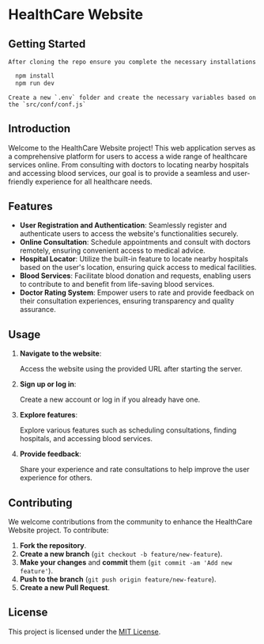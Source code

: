 # HealthCare Website


## Getting Started

    After cloning the repo ensure you complete the necessary installations
   ```bash
     npm install
     npm run dev
   ```
    Create a new `.env` folder and create the necessary variables based on the `src/conf/conf.js`


## Introduction

Welcome to the HealthCare Website project! This web application serves as a comprehensive platform for users to access a wide range of healthcare services online. From consulting with doctors to locating nearby hospitals and accessing blood services, our goal is to provide a seamless and user-friendly experience for all healthcare needs.

## Features

- **User Registration and Authentication**: Seamlessly register and authenticate users to access the website's functionalities securely.
- **Online Consultation**: Schedule appointments and consult with doctors remotely, ensuring convenient access to medical advice.
- **Hospital Locator**: Utilize the built-in feature to locate nearby hospitals based on the user's location, ensuring quick access to medical facilities.
- **Blood Services**: Facilitate blood donation and requests, enabling users to contribute to and benefit from life-saving blood services.
- **Doctor Rating System**: Empower users to rate and provide feedback on their consultation experiences, ensuring transparency and quality assurance.



## Usage

1. **Navigate to the website**:
   
   Access the website using the provided URL after starting the server.

2. **Sign up or log in**:
   
   Create a new account or log in if you already have one.

3. **Explore features**:

   Explore various features such as scheduling consultations, finding hospitals, and accessing blood services.

4. **Provide feedback**:

   Share your experience and rate consultations to help improve the user experience for others.

## Contributing

We welcome contributions from the community to enhance the HealthCare Website project. To contribute:

1. **Fork the repository**.
2. **Create a new branch** (`git checkout -b feature/new-feature`).
3. **Make your changes** and **commit** them (`git commit -am 'Add new feature'`).
4. **Push to the branch** (`git push origin feature/new-feature`).
5. **Create a new Pull Request**.

## License

This project is licensed under the [MIT License](LICENSE).

